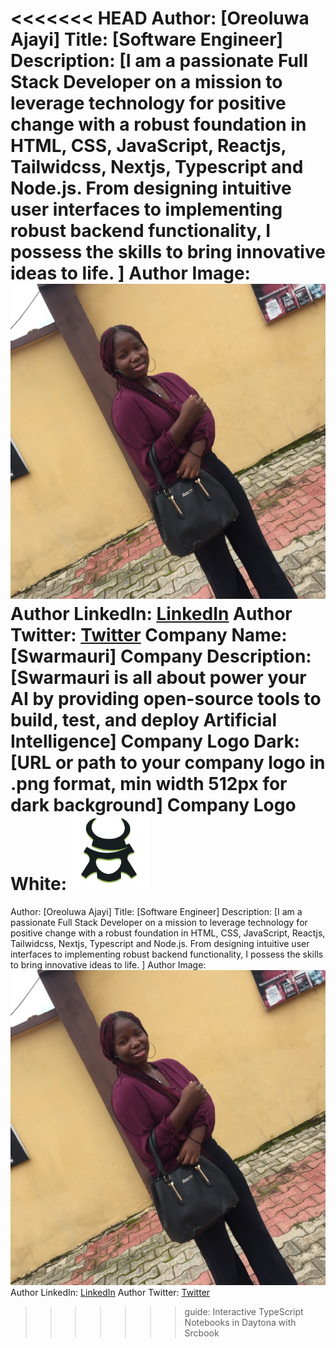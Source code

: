 <<<<<<< HEAD
Author: [Oreoluwa Ajayi] Title: [Software Engineer] Description: [I am a
passionate Full Stack Developer on a mission to leverage technology for positive
change with a robust foundation in HTML, CSS, JavaScript, Reactjs, Tailwidcss,
Nextjs, Typescript and Node.js. From designing intuitive user interfaces to
implementing robust backend functionality, I possess the skills to bring
innovative ideas to life. ] Author Image:
![oreoluwa-ajayi](./assets/oreoluwa-ajayi.JPG) Author LinkedIn:
[LinkedIn](https://www.linkedin.com/in/oreoluwaajayi) Author Twitter:
[Twitter](https://twitter.com/oreoluwa_ruth) Company Name: [Swarmauri] Company
Description: [Swarmauri is all about power your AI by providing open-source
tools to build, test, and deploy Artificial Intelligence] Company Logo Dark:
[URL or path to your company logo in .png format, min width 512px for dark
background] Company Logo White:
![company-logo](../authors/assets/oreoluwa-ajayi-logo.PNG)
=======
Author: [Oreoluwa Ajayi]
Title: [Software Engineer]
Description: [I am a passionate Full Stack Developer on a mission to leverage technology for positive change with a robust foundation in HTML, CSS, JavaScript, Reactjs, Tailwidcss, Nextjs, Typescript and Node.js. From designing intuitive user interfaces to implementing robust backend functionality, I possess the skills to bring innovative ideas to life.
]
Author Image: ![oreoluwa-ajayi](./assets/oreoluwa-ajayi.JPG)
Author LinkedIn: [LinkedIn](https://www.linkedin.com/in/oreoluwaajayi)
Author Twitter: [Twitter](https://twitter.com/oreoluwa_ruth)
>>>>>>> guide: Interactive TypeScript Notebooks in Daytona with Srcbook

